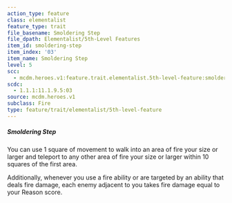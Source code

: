 ```yaml
---
action_type: feature
class: elementalist
feature_type: trait
file_basename: Smoldering Step
file_dpath: Elementalist/5th-Level Features
item_id: smoldering-step
item_index: '03'
item_name: Smoldering Step
level: 5
scc:
  - mcdm.heroes.v1:feature.trait.elementalist.5th-level-feature:smoldering-step
scdc:
  - 1.1.1:11.1.9.5:03
source: mcdm.heroes.v1
subclass: Fire
type: feature/trait/elementalist/5th-level-feature
---
```


##### Smoldering Step

You can use 1 square of movement to walk into an area of fire your size or larger and teleport to any other area of fire your size or larger within 10 squares of the first area.

Additionally, whenever you use a fire ability or are targeted by an ability that deals fire damage, each enemy adjacent to you takes fire damage equal to your Reason score.
